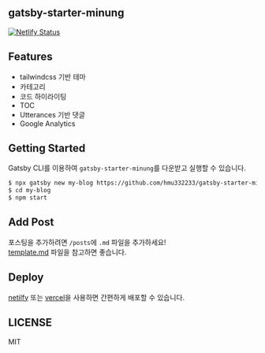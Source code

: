 ## gatsby-starter-minung

[![Netlify Status](https://api.netlify.com/api/v1/badges/6aa5da12-7ed2-4de1-ba51-ec233ddb1bb7/deploy-status)](https://app.netlify.com/sites/gatsby-starter-minung/deploys)

## Features

- tailwindcss 기반 테마
- 카테고리
- 코드 하이라이팅
- TOC
- Utterances 기반 댓글
- Google Analytics

## Getting Started

Gatsby CLI를 이용하여 `gatsby-starter-minung`를 다운받고 실행할 수 있습니다.

```bash
$ npx gatsby new my-blog https://github.com/hmu332233/gatsby-starter-minung
$ cd my-blog
$ npm start
```

## Add Post

포스팅을 추가하려면 `/posts`에 `.md` 파일을 추가하세요!  
[template.md](https://github.com/hmu332233/gatsby-starter-minung/blob/main/posts/example.md) 파일을 참고하면 좋습니다.

## Deploy

[netilfy](https://www.netlify.com/) 또는 [vercel](https://vercel.com/)을 사용하면 간편하게 배포할 수 있습니다.

## LICENSE

MIT
